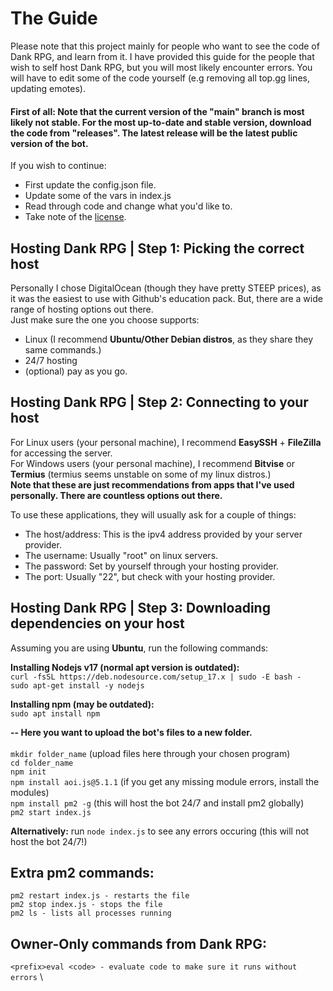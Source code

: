 # The Guide
Please note that this project mainly for people who want to see the code of Dank RPG, and learn from it. I have provided this guide for the people that wish to self host Dank RPG, but you will most likely encounter errors. You will have to edit some of the code yourself (e.g removing all top.gg lines, updating emotes).

#### First of all: Note that the current version of the "main" branch is most likely not stable. For the most up-to-date and stable version, download the code from "releases". The latest release will be the latest public version of the bot.

If you wish to continue:
- First update the config.json file.
- Update some of the vars in index.js
- Read through code and change what you'd like to.
- Take note of the [license](https://tldrlegal.com/license/mit-license).

## Hosting Dank RPG | Step 1: Picking the correct host
Personally I chose DigitalOcean (though they have pretty STEEP prices), as it was the easiest to use with Github's education pack. But, there are a wide range of hosting options out there.\
Just make sure the one you choose supports: 
- Linux (I recommend **Ubuntu/Other Debian distros**, as they share they same commands.)
- 24/7 hosting 
- (optional) pay as you go.

## Hosting Dank RPG | Step 2: Connecting to your host

For Linux users (your personal machine), I recommend **EasySSH** + **FileZilla** for accessing the server. \
For Windows users (your personal machine), I recommend **Bitvise** or **Termius** (termius seems unstable on some of my linux distros.)\
**Note that these are just recommendations from apps that I've used personally. There are countless options out there.**

To use these applications, they will usually ask for a couple of things:
- The host/address: This is the ipv4 address provided by your server provider.
- The username: Usually "root" on linux servers.
- The password: Set by yourself through your hosting provider.
- The port: Usually "22", but check with your hosting provider.

## Hosting Dank RPG | Step 3: Downloading dependencies on your host

Assuming you are using **Ubuntu**, run the following commands:

**Installing Nodejs v17 (normal apt version is outdated):** \
```curl -fsSL https://deb.nodesource.com/setup_17.x | sudo -E bash -``` \
```sudo apt-get install -y nodejs``` 

**Installing npm (may be outdated):** \
```sudo apt install npm```

**-- Here you want to upload the bot's files to a new folder.** \
\
```mkdir folder_name``` (upload files here through your chosen program) \
```cd folder_name``` \
```npm init``` \
```npm install aoi.js@5.1.1``` (if you get any missing module errors, install the modules) \
```npm install pm2 -g``` (this will host the bot 24/7 and install pm2 globally) \
```pm2 start index.js```

**Alternatively:** run ```node index.js``` to see any errors occuring (this will not host the bot 24/7!)

## Extra pm2 commands:
```pm2 restart index.js - restarts the file``` \
```pm2 stop index.js - stops the file``` \
```pm2 ls - lists all processes running```

## Owner-Only commands from Dank RPG:
```<prefix>eval <code> - evaluate code to make sure it runs without errors``` \
